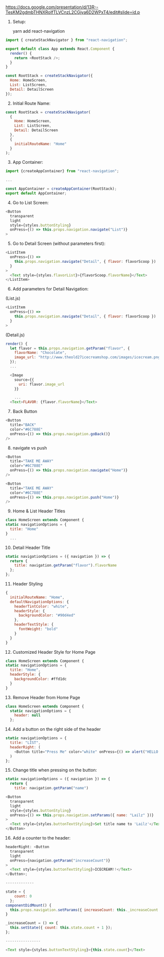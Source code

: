https://docs.google.com/presentation/d/13R--TesKM2gdmbTHNXRoIfTLVCnzL2CGjya6D2WPxT4/edit#slide=id.p

1.  Setup:

    yarn add react-navigation

```javascript
import { createStackNavigator } from "react-navigation";

export default class App extends React.Component {
  render() {
    return <RootStack />;
  }
}

const RootStack = createStackNavigator({
  Home: HomeScreen,
  List: ListScreen,
  Detail: DetailScreen
});
```

2.  Initial Route Name:

```javascript
const RootStack = createStackNavigator(
  {
    Home: HomeScreen,
    List: ListScreen,
    Detail: DetailScreen
  },
  {
    initialRouteName: "Home"
  }
);
```

3. App Container:

```javascript
import {createAppContainer} from "react-navigation";

...

const AppContainer = createAppContainer(RootStack);
export default AppContainer;

```

4.  Go to List Screen:

```javascript
<Button
  transparent
  light
  style={styles.buttonStyling}
  onPress={() => this.props.navigation.navigate("List")}
>
```

5.  Go to Detail Screen (without parameters first):

```javascript
<ListItem
  onPress={() =>
    this.props.navigation.navigate("Detail", { flavor: flavorScoop })
  }
>
  <Text style={styles.flavorList}>{flavorScoop.flavorName}</Text>
</ListItem>
```

6.  Add parameters for Detail Navigation:

(List.js)

```javascript
<ListItem
  onPress={() =>
    this.props.navigation.navigate("Detail", { flavor: flavorScoop })
  }
>
```

(Detail.js)

```javascript
render() {
  let flavor = this.props.navigation.getParam("flavor", {
    flavorName: "Chocolate",
    image_url: "http://www.theold27icecreamshop.com/images/icecream.png"
  });
  ...

  <Image
    source={{
      uri: flavor.image_url
    }}

    ...
  <Text>FLAVOR: {flavor.flavorName}</Text>
```

7.  Back Button

```javascript
<Button
  title="BACK"
  color="#6C788E"
  onPress={() => this.props.navigation.goBack()}
/>
```

8.  navigate vs push

```javascript
<Button
  title="TAKE ME AWAY"
  color="#6C788E"
  onPress={() => this.props.navigation.navigate("Home")}
/>

<Button
  title="TAKE ME AWAY"
  color="#6C788E"
  onPress={() => this.props.navigation.push("Home")}
/>
```

9.  Home & List Header Titles

```javascript
class HomeScreen extends Component {
static navigationOptions = {
  title: "Home"
}
  ...
```

10.  Detail Header Title

```javascript
static navigationOptions = ({ navigation }) => {
  return {
    title: navigation.getParam("flavor").flavorName
  };
};
```

11. Header Styling

```javascript
{
  initialRouteName: "Home",
  defaultNavigationOptions: {
    headerTintColor: "white",
    headerStyle: {
      backgroundColor: "#90d4ed"
    },
    headerTextStyle: {
      fontWeight: "bold"
    }
  }
}
```

12. Customized Header Style for Home Page

```javascript
class HomeScreen extends Component {
static navigationOptions = {
  title: "Home",
  headerStyle: {
    backgroundColor: #ffd1dc
  }
}
```

13. Remove Header from Home Page

```javascript
class HomeScreen extends Component {
  static navigationOptions = {
    header: null
  };
```

14. Add a button on the right side of the header

```javascript
static navigationOptions = {
  title: "LIST",
  headerRight: (
    <Button title="Press Me" color="white" onPress={() => alert("HELLO!")} />
  )
};
```

15. Change title when pressing on the button:

```javascript
static navigationOptions = ({ navigation }) => {
  return {
    title: navigation.getParam("name")

<Button
  transparent
  light
  style={styles.buttonStyling}
  onPress={() => this.props.navigation.setParams({ name: "Lailz" })}
>
  <Text style={styles.buttonTextStyling}>Set title name to 'Lailz'</Text>
</Button>
```

16. Add a counter to the header:

```javascript
headerRight: <Button
  transparent
  light
  onPress={navigation.getParam("increaseCount")}
>
  <Text style={styles.buttonTextStyling}>ICECREAM!!</Text>
</Button>;

-------------

state = {
    count: 0
  };
componentDidMount() {
  this.props.navigation.setParams({ increaseCount: this._increaseCount });
}

_increaseCount = () => {
  this.setState({ count: this.state.count + 1 });
};

----------------

<Text style={styles.buttonTextStyling}>{this.state.count}</Text>
```
